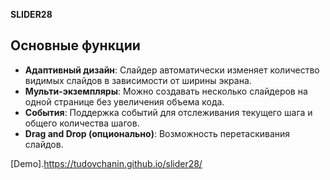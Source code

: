 

**SLIDER28**  

## Основные функции

- **Адаптивный дизайн**: Слайдер автоматически изменяет количество видимых слайдов в зависимости от ширины экрана.
- **Мульти-экземпляры**: Можно создавать несколько слайдеров на одной странице без увеличения объема кода.
- **События**: Поддержка событий для отслеживания текущего шага и общего количества шагов.
- **Drag and Drop (опционально)**: Возможность перетаскивания слайдов.

[Demo].https://tudovchanin.github.io/slider28/